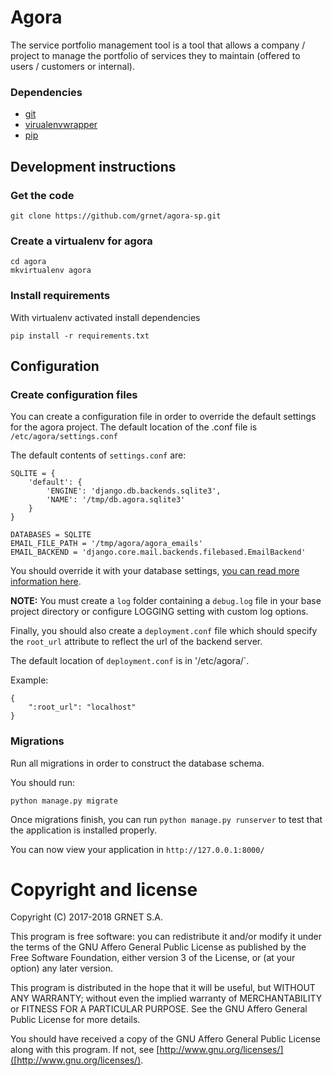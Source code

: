 # Agora

The service portfolio management tool is a tool that allows a company / project to manage the portfolio of services they to maintain (offered to users / customers or internal).

### Dependencies

* [git](https://git-scm.com/)
* [virualenvwrapper](https://virtualenvwrapper.readthedocs.io/en/latest/)
* [pip](https://pypi.python.org/pypi/pip)

## Development instructions

### Get the code

```
git clone https://github.com/grnet/agora-sp.git
```

### Create a virtualenv for agora

```
cd agora
mkvirtualenv agora
```

### Install requirements

With virtualenv activated install dependencies

```
pip install -r requirements.txt
```

## Configuration

### Create configuration files

You can create a configuration file in order to override the default settings for the agora project. The default location of the .conf file is `/etc/agora/settings.conf`

The default contents of `settings.conf` are:

```
SQLITE = {
    'default': {
        'ENGINE': 'django.db.backends.sqlite3',
        'NAME': '/tmp/db.agora.sqlite3'
    }
}

DATABASES = SQLITE
EMAIL_FILE_PATH = '/tmp/agora/agora_emails'
EMAIL_BACKEND = 'django.core.mail.backends.filebased.EmailBackend'
```

You should override it with your database settings, [you can read more information here](https://docs.djangoproject.com/en/1.9/ref/databases/).

**NOTE:** You must create a `log` folder containing a `debug.log` file in your base project directory or configure LOGGING setting with custom log options.

Finally, you should also create a `deployment.conf` file which should specify the `root_url` attribute to reflect the url of the backend server.

The default location of `deployment.conf` is in '/etc/agora/`.

Example: 

```
{
    ":root_url": "localhost"
}
```


### Migrations

Run all migrations in order to construct the database schema.

You should run:

```
python manage.py migrate
```

Once migrations finish, you can run `python manage.py runserver` to test that the application is installed properly.


You can now view your application in `http://127.0.0.1:8000/`



# Copyright and license


Copyright (C) 2017-2018 GRNET S.A.

This program is free software: you can redistribute it and/or modify
it under the terms of the GNU Affero General Public License as
published by the Free Software Foundation, either version 3 of the
License, or (at your option) any later version.

This program is distributed in the hope that it will be useful,
but WITHOUT ANY WARRANTY; without even the implied warranty of
MERCHANTABILITY or FITNESS FOR A PARTICULAR PURPOSE.  See the
GNU Affero General Public License for more details.

You should have received a copy of the GNU Affero General Public License
along with this program.  If not, see [http://www.gnu.org/licenses/]([http://www.gnu.org/licenses/).
